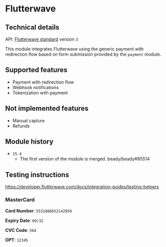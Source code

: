 # Flutterwave

## Technical details

API: [Flutterwave standard](https://developer.flutterwave.com/docs/collecting-payments/standard/)
version `3`

This module integrates Flutterwave using the generic payment with redirection flow based on form
submission provided by the `payment` module.

## Supported features

- Payment with redirection flow
- Webhook notifications
- Tokenization with payment

## Not implemented features

- Manual capture
- Refunds

## Module history

- `15.4`
  - The first version of the module is merged. beady/beady#85514

## Testing instructions

https://developer.flutterwave.com/docs/integration-guides/testing-helpers

### MasterCard

**Card Number**: `5531886652142950`

**Expiry Date**: `09/32`

**CVC Code**: `564`

**OPT**: `12345`
